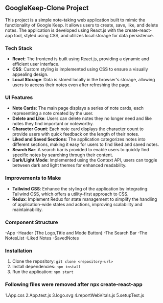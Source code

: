 ## GoogleKeep-Clone Project
This project is a simple note-taking web application built to mimic the functionality of Google Keep. It allows users to create, save, like, and delete notes. The application is developed using React.js with the create-react-app tool, styled using CSS, and utilizes local storage for data persistence.

### Tech Stack

- **React**: The frontend is built using React.js, providing a dynamic and efficient user interface.
- **CSS**: Custom styling is implemented using CSS to ensure a visually appealing design.
- **Local Storage**: Data is stored locally in the browser's storage, allowing users to access their notes even after refreshing the page.

### UI Features

- **Note Cards**: The main page displays a series of note cards, each representing a note created by the user.
- **Delete and Like**: Users can delete notes they no longer need and like notes they find important or noteworthy.
- **Character Count**: Each note card displays the character count to provide users with quick feedback on the length of their notes.
- **Liked and Saved Sections**: The application categorizes notes into different sections, making it easy for users to find liked and saved notes.
- **Search Bar**: A search bar is provided to enable users to quickly find specific notes by searching through their content.
- **Dark/Light Mode**: Implemented using the Context API, users can toggle between dark and light themes for enhanced readability.


### Improvements to Make

- **Tailwind CSS**: Enhance the styling of the application by integrating Tailwind CSS, which offers a utility-first approach to CSS.
- **Redux**: Implement Redux for state management to simplify the handling of application-wide states and actions, improving scalability and maintainability.

### Component Structure
-App
    -Header (The Logo,Title and Mode Button)
    -The Search Bar
    -The NotesList
        -Liked Notes
        -SavedNotes

### Installation

1. Clone the repository: `git clone <repository-url>`
2. Install dependencies: `npm install`
3. Run the application: `npm start`

### Following files were removed after npx create-react-app
1.App.css
2.App.test.js
3.logo.svg
4.reportWebVitals.js
5.setupTest.js






